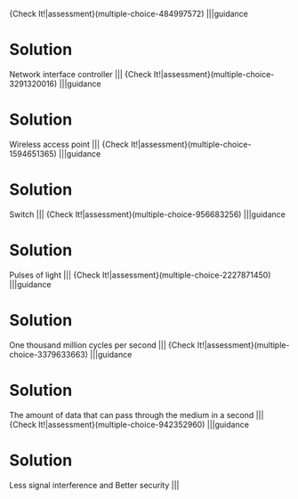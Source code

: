 {Check It!|assessment}(multiple-choice-484997572)
|||guidance
# Solution

Network interface controller
|||
{Check It!|assessment}(multiple-choice-3291320016)
|||guidance
# Solution

Wireless access point
|||
{Check It!|assessment}(multiple-choice-1594651365)
|||guidance
# Solution

Switch
|||
{Check It!|assessment}(multiple-choice-956683256)
|||guidance
# Solution

Pulses of light
|||
{Check It!|assessment}(multiple-choice-2227871450)
|||guidance
# Solution

One thousand million cycles per second
|||
{Check It!|assessment}(multiple-choice-3379633663)
|||guidance
# Solution

The amount of data that can pass through the medium in a second
|||
{Check It!|assessment}(multiple-choice-942352960)
|||guidance
# Solution

Less signal interference and Better security
|||

